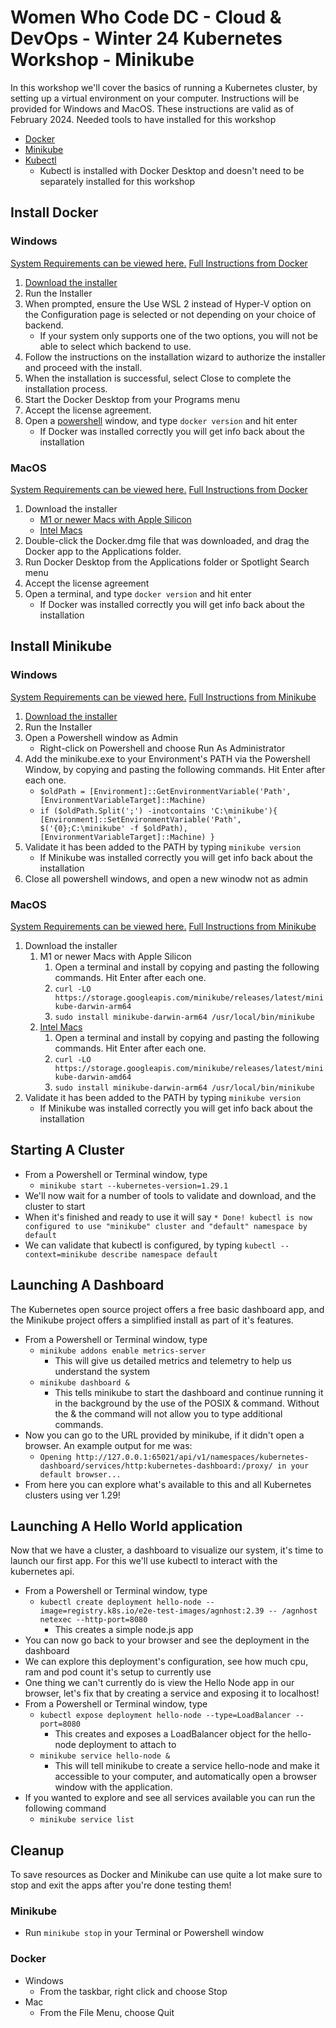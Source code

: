 # Women Who Code DC - Cloud & DevOps - Winter 24 Kubernetes Workshop - Minikube
In this workshop we'll cover the basics of running a Kubernetes cluster, by setting up a virtual environment on your computer. Instructions will be provided for Windows and MacOS. These instructions are valid as of February 2024.
Needed tools to have installed for this workshop
* [Docker](https://docker.com)
* [Minikube](https://minikube.sigs.k8s.io/)
* [Kubectl](https://kubernetes.io/docs/reference/kubectl/)
    * Kubectl is installed with Docker Desktop and doesn't need to be separately installed for this workshop
## Install Docker
### Windows
[System Requirements can be viewed here.](https://docs.docker.com/desktop/install/windows-install/#system-requirements)
[Full Instructions from Docker](https://docs.docker.com/desktop/install/windows-install/)

1. [Download the installer](https://desktop.docker.com/win/main/amd64/Docker%20Desktop%20Installer.exe?)
2. Run the Installer
3. When prompted, ensure the Use WSL 2 instead of Hyper-V option on the Configuration page is selected or not depending on your choice of backend.
    * If your system only supports one of the two options, you will not be able to select which backend to use.
4. Follow the instructions on the installation wizard to authorize the installer and proceed with the install.
5. When the installation is successful, select Close to complete the installation process.
6. Start the Docker Desktop from your Programs menu
7. Accept the license agreement.
8. Open a [powershell](https://learn.microsoft.com/en-us/powershell/scripting/install/installing-powershell-on-windows?view=powershell-7.4#installing-the-msi-package) window, and type `docker version` and hit enter
    * If Docker was installed correctly you will get info back about the installation

### MacOS
[System Requirements can be viewed here.](https://docs.docker.com/desktop/install/mac-install/#system-requirements)
[Full Instructions from Docker](https://docs.docker.com/desktop/install/mac-install/)

1. Download the installer
    * [M1 or newer Macs with Apple Silicon](https://desktop.docker.com/mac/main/arm64/Docker.dmg?)
    * [Intel Macs](https://desktop.docker.com/mac/main/amd64/Docker.dmg?)
2. Double-click the Docker.dmg file that was downloaded, and drag the Docker app to the Applications folder.
3. Run Docker Desktop from the Applications folder or Spotlight Search menu
4. Accept the license agreement
5. Open a terminal, and type `docker version` and hit enter
    * If Docker was installed correctly you will get info back about the installation

## Install Minikube

### Windows
[System Requirements can be viewed here.](https://minikube.sigs.k8s.io/docs/start/#what-youll-need)
[Full Instructions from Minikube](https://minikube.sigs.k8s.io/docs/start/)

1. [Download the installer](https://storage.googleapis.com/minikube/releases/latest/minikube-installer.exe)
2. Run the Installer
3. Open a Powershell window as Admin
    * Right-click on Powershell and choose Run As Administrator
4. Add the minikube.exe to your Environment's PATH via the Powershell Window, by copying and pasting the following commands. Hit Enter after each one.
    * `$oldPath = [Environment]::GetEnvironmentVariable('Path', [EnvironmentVariableTarget]::Machine)`
    * `if ($oldPath.Split(';') -inotcontains 'C:\minikube'){
          [Environment]::SetEnvironmentVariable('Path', $('{0};C:\minikube' -f $oldPath), [EnvironmentVariableTarget]::Machine)
       }`
5. Validate it has been added to the PATH by typing `minikube version`
    * If Minikube was installed correctly you will get info back about the installation
6. Close all powershell windows, and open a new winodw not as admin

### MacOS
[System Requirements can be viewed here.](https://minikube.sigs.k8s.io/docs/start/#what-youll-need)
[Full Instructions from Minikube](https://minikube.sigs.k8s.io/docs/start/)

1. Download the installer
    1. M1 or newer Macs with Apple Silicon
        1. Open a terminal and install by copying and pasting the following commands. Hit Enter after each one.
        2. `curl -LO https://storage.googleapis.com/minikube/releases/latest/minikube-darwin-arm64`
        3. `sudo install minikube-darwin-arm64 /usr/local/bin/minikube`
    2. [Intel Macs](https://desktop.docker.com/mac/main/amd64/Docker.dmg?)
        1. Open a terminal and install by copying and pasting the following commands. Hit Enter after each one.
        2. `curl -LO https://storage.googleapis.com/minikube/releases/latest/minikube-darwin-amd64`
        3. `sudo install minikube-darwin-arm64 /usr/local/bin/minikube`
2. Validate it has been added to the PATH by typing `minikube version`
    * If Minikube was installed correctly you will get info back about the installation

## Starting A Cluster
* From a Powershell or Terminal window, type 
    * `minikube start --kubernetes-version=1.29.1`
* We'll now wait for a number of tools to validate and download, and the cluster to start
* When it's finished and ready to use it will say `* Done! kubectl is now configured to use "minikube" cluster and "default" namespace by default`
* We can validate that kubectl is configured, by typing `kubectl --context=minikube describe namespace default`

## Launching A Dashboard
The Kubernetes open source project offers a free basic dashboard app, and the Minikube project offers a simplified install as part of it's features.
* From a Powershell or Terminal window, type
    * `minikube addons enable metrics-server`
        * This will give us detailed metrics and telemetry to help us understand the system
    * `minikube dashboard &`
        * This tells minikube to start the dashboard and continue running it in the background by the use of the POSIX & command. Without the & the command will not allow you to type additional commands.
* Now you can go to the URL provided by minikube, if it didn't open a browser. An example output for me was:
    * `Opening http://127.0.0.1:65021/api/v1/namespaces/kubernetes-dashboard/services/http:kubernetes-dashboard:/proxy/ in your default browser...`
* From here you can explore what's available to this and all Kubernetes clusters using ver 1.29!

## Launching A Hello World application
Now that we have a cluster, a dashboard to visualize our system, it's time to launch our first app. For this we'll use kubectl to interact with the kubernetes api.
* From a Powershell or Terminal window, type
    * `kubectl create deployment hello-node --image=registry.k8s.io/e2e-test-images/agnhost:2.39 -- /agnhost netexec --http-port=8080`
        * This creates a simple node.js app
* You can now go back to your browser and see the deployment in the dashboard
* We can explore this deployment's configuration, see how much cpu, ram and pod count it's setup to currently use
* One thing we can't currently do is view the Hello Node app in our browser, let's fix that by creating a service and exposing it to localhost!
* From a Powershell or Terminal window, type
    * `kubectl expose deployment hello-node --type=LoadBalancer --port=8080`
        * This creates and exposes a LoadBalancer object for the hello-node deployment to attach to
    * `minikube service hello-node &`
        * This will tell minikube to create a service hello-node and make it accessible to your computer, and automatically open a browser window with the application.
* If you wanted to explore and see all services available you can run the following command
    * `minikube service list`

## Cleanup
To save resources as Docker and Minikube can use quite a lot make sure to stop and exit the apps after you're done testing them!
### Minikube
* Run `minikube stop` in your Terminal or Powershell window
### Docker
* Windows
    * From the taskbar, right click and choose Stop
* Mac
    * From the File Menu, choose Quit